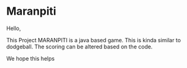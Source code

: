# Maranpiti
Hello,

This Project MARANPITI is a java based game. 
This is kinda similar to dodgeball.
The scoring can  be altered based on the code.

We  hope this helps
